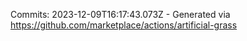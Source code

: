 Commits: 2023-12-09T16:17:43.073Z - Generated via https://github.com/marketplace/actions/artificial-grass
<br>
